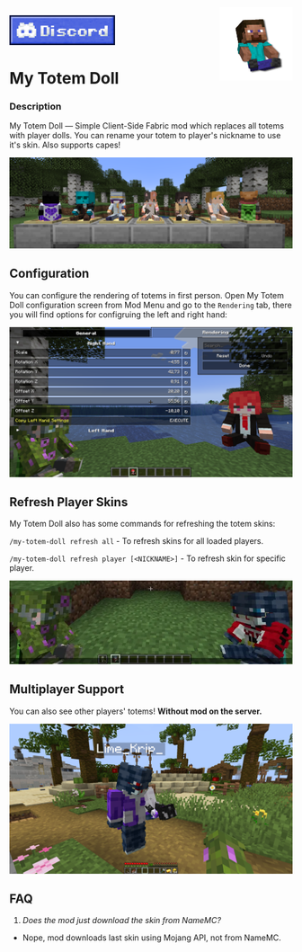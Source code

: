 <img src="src/main/resources/icon/icon.png" align="right" width="130px" alt="mod logo"/>

[![Discord link to the "LopyMine's Project" discord server](img/discord_banner.png)](https://discord.gg/NZzxdkrV4s)

# My Totem Doll
### Description

My Totem Doll — Simple Client-Side Fabric mod which replaces all totems with player dolls. You can rename your totem to player's nickname to use it's skin. Also supports capes!

![Dolls](img/dolls.png)

## Configuration

You can configure the rendering of totems in first person. Open My Totem Doll configuration screen from Mod Menu and go to the `Rendering` tab, there you will find options for configruing the left and right hand:

![Showcase](img/configuration.png)

## Refresh Player Skins

My Totem Doll also has some commands for refreshing the totem skins:

`/my-totem-doll refresh all` - To refresh skins for all loaded players.

`/my-totem-doll refresh player [<NICKNAME>]` - To refresh skin for specific player.

![Showcase](img/refreshing_skins.webp)

## Multiplayer Support

You can also see other players' totems! **Without mod on the server.**

![Demonstration of how player "Lime_Krip_" holds a totem with the player nickname "_MrDragon_"](img/multiplayer.png)

## FAQ
1) *Does the mod just download the skin from NameMC?*
- Nope, mod downloads last skin using Mojang API, not from NameMC.